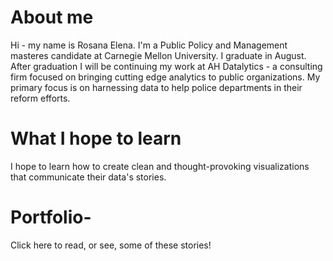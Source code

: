 # About me 
Hi - my name is Rosana Elena. I'm a Public Policy and Management masteres candidate at Carnegie Mellon University. I graduate in August. After graduation I will be continuing my work at AH Datalytics - a consulting firm focused on bringing cutting edge analytics to public organizations. My primary focus is on harnessing data to help police departments in their reform efforts. 
# What I hope to learn 
I hope to learn how to create clean and thought-provoking visualizations that communicate their data's stories. 
# Portfolio-
Click here to read, or see, some of these stories!
